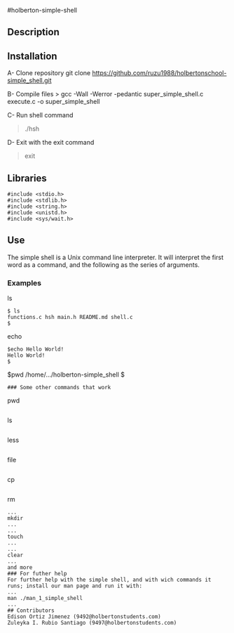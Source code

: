 #holberton-simple-shell
## Description

## Installation
 A- Clone repository
    git clone
    https://github.com/ruzu1988/holbertonschool-simple_shell.git

 B- Compile files
    > gcc -Wall -Werror -pedantic super_simple_shell.c execute.c -o super_simple_shell

 C- Run shell command
 > ./hsh

 D- Exit with the exit command
 >exit

## Libraries

    #include <stdio.h>
    #include <stdlib.h>
    #include <string.h>
    #include <unistd.h>
    #include <sys/wait.h>

## Use
The simple shell is a Unix command line interpreter.
It will interpret the first word as a command, and the following as the series of arguments.

### Examples
ls
```
$ ls
functions.c hsh main.h README.md shell.c
$
```
echo
```
$echo Hello World!
Hello World!
$
```
$pwd
/home/.../holberton-simple_shell
$
```
### Some other commands that work
```
pwd
```
```
ls
```
```
less
```
```
file
```
```
cp
```
```
rm
```
...
mkdir
...
...
touch
...
...
clear
...
and more
### For futher help
For further help with the simple shell, and with wich commands it runs; install our man page and run it with:
...
man ./man_1_simple_shell
...
## Contributors
Edison Ortiz Jimenez (9492@holbertonstudents.com)
Zuleyka I. Rubio Santiago (9497@holbertonstudents.com)


